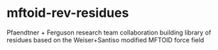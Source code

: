 # mftoid-rev-residues
Pfaendtner + Ferguson research team collaboration building library of residues based on the Weiser+Santiso modified MFTOID force field
